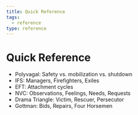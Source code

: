 ```yaml
---
title: Quick Reference
tags:
  - reference
type: reference
---
```

# Quick Reference

- Polyvagal: Safety vs. mobilization vs. shutdown
- IFS: Managers, Firefighters, Exiles
- EFT: Attachment cycles
- NVC: Observations, Feelings, Needs, Requests
- Drama Triangle: Victim, Rescuer, Persecutor
- Gottman: Bids, Repairs, Four Horsemen
